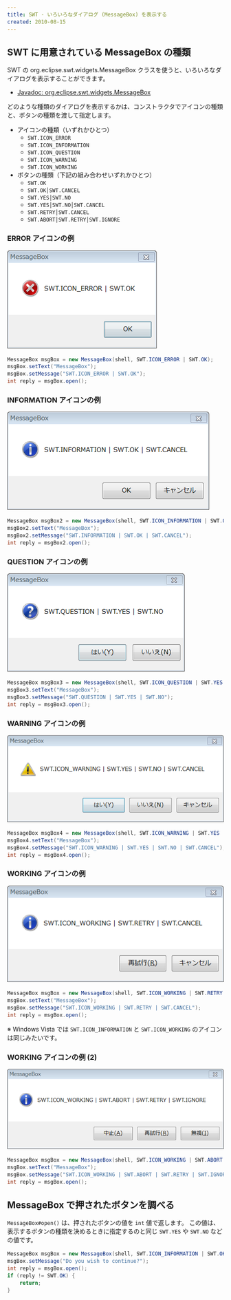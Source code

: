 ```yaml
---
title: SWT - いろいろなダイアログ (MessageBox) を表示する
created: 2010-08-15
---
```


SWT に用意されている MessageBox の種類
----

SWT の org.eclipse.swt.widgets.MessageBox クラスを使うと、いろいろなダイアログを表示することができます。

- [Javadoc: org.eclipse.swt.widgets.MessageBox](http://help.eclipse.org/helios/topic/org.eclipse.platform.doc.isv/reference/api/org/eclipse/swt/widgets/MessageBox.html)

どのような種類のダイアログを表示するかは、コンストラクタでアイコンの種類と、ボタンの種類を渡して指定します。

- アイコンの種類（いずれかひとつ）
  - `SWT.ICON_ERROR`
  - `SWT.ICON_INFORMATION`
  - `SWT.ICON_QUESTION`
  - `SWT.ICON_WARNING`
  - `SWT.ICON_WORKING`
- ボタンの種類（下記の組み合わせいずれかひとつ）
  - `SWT.OK`
  - `SWT.OK│SWT.CANCEL`
  - `SWT.YES│SWT.NO`
  - `SWT.YES│SWT.NO│SWT.CANCEL`
  - `SWT.RETRY│SWT.CANCEL`
  - `SWT.ABORT│SWT.RETRY│SWT.IGNORE`


### ERROR アイコンの例

![dialog-error.png](./dialog-error.png)

~~~ java
MessageBox msgBox = new MessageBox(shell, SWT.ICON_ERROR | SWT.OK);
msgBox.setText("MessageBox");
msgBox.setMessage("SWT.ICON_ERROR | SWT.OK");
int reply = msgBox.open();
~~~


### INFORMATION アイコンの例

![dialog-info.png](./dialog-info.png)

~~~ java
MessageBox msgBox2 = new MessageBox(shell, SWT.ICON_INFORMATION | SWT.OK | SWT.CANCEL);
msgBox2.setText("MessageBox");
msgBox2.setMessage("SWT.INFORMATION | SWT.OK | SWT.CANCEL");
int reply = msgBox2.open();
~~~


### QUESTION アイコンの例

![dialog-question.png](./dialog-question.png)

~~~ java
MessageBox msgBox3 = new MessageBox(shell, SWT.ICON_QUESTION | SWT.YES | SWT.NO);
msgBox3.setText("MessageBox");
msgBox3.setMessage("SWT.QUESTION | SWT.YES | SWT.NO");
int reply = msgBox3.open();
~~~


### WARNING アイコンの例

![dialog-warning.png](./dialog-warning.png)

~~~ java
MessageBox msgBox4 = new MessageBox(shell, SWT.ICON_WARNING | SWT.YES | SWT.NO | SWT.CANCEL);
msgBox4.setText("MessageBox");
msgBox4.setMessage("SWT.ICON_WARNING | SWT.YES | SWT.NO | SWT.CANCEL");
int reply = msgBox4.open();
~~~


### WORKING アイコンの例

![dialog-working.png](./dialog-working.png)

~~~ java
MessageBox msgBox = new MessageBox(shell, SWT.ICON_WORKING | SWT.RETRY | SWT.CANCEL);
msgBox.setText("MessageBox");
msgBox.setMessage("SWT.ICON_WORKING | SWT.RETRY | SWT.CANCEL");
int reply = msgBox.open();
~~~

※ Windows Vista では `SWT.ICON_INFORMATION` と `SWT.ICON_WORKING` のアイコンは同じみたいです。


### WORKING アイコンの例 (2)

![dialog-ignore.png](./dialog-ignore.png)

~~~ java
MessageBox msgBox = new MessageBox(shell, SWT.ICON_WORKING | SWT.ABORT | SWT.RETRY | SWT.IGNORE);
msgBox.setText("MessageBox");
msgBox.setMessage("SWT.ICON_WORKING | SWT.ABORT | SWT.RETRY | SWT.IGNORE");
int reply = msgBox.open();
~~~


MessageBox で押されたボタンを調べる
----

`MessageBox#open()` は、押されたボタンの値を `int` 値で返します。
この値は、表示するボタンの種類を決めるときに指定するのと同じ `SWT.YES` や `SWT.NO` などの値です。

~~~ java
MessageBox msgBox = new MessageBox(shell, SWT.ICON_INFORMATION | SWT.OK | SWT.CANCEL);
msgBox.setMessage("Do you wish to continue?");
int reply = msgBox.open();
if (reply != SWT.OK) {
    return;
}
~~~

